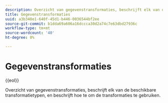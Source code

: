 ```yaml
---
description: Overzicht van gegevenstransformaties, beschrijft elk van de beschikbare transformatietypen, en beschrijft hoe te om de transformaties te gebruiken.
title: Gegevenstransformaties
uuid: a3b348e1-640f-45d1-b446-0036544bf2ee
source-git-commit: b1dda69a606a16dccca30d2a74c7e63dbd27936c
workflow-type: tm+mt
source-wordcount: '40'
ht-degree: 0%

---
```



# Gegevenstransformaties

{{eol}}

Overzicht van gegevenstransformaties, beschrijft elk van de beschikbare transformatietypen, en beschrijft hoe te om de transformaties te gebruiken.
